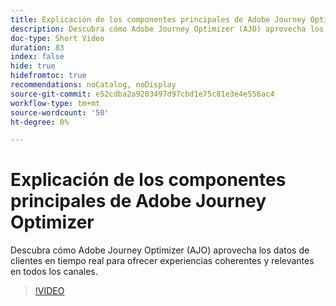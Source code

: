 ```yaml
---
title: Explicación de los componentes principales de Adobe Journey Optimizer
description: Descubra cómo Adobe Journey Optimizer (AJO) aprovecha los datos de clientes en tiempo real para ofrecer experiencias coherentes y relevantes en todos los canales.
doc-type: Short Video
duration: 83
index: false
hide: true
hidefromtoc: true
recommendations: noCatalog, noDisplay
source-git-commit: e52cdba2a9203497d97cbd1e75c81e3e4e556ac4
workflow-type: tm+mt
source-wordcount: '50'
ht-degree: 0%

---
```



# Explicación de los componentes principales de Adobe Journey Optimizer

Descubra cómo Adobe Journey Optimizer (AJO) aprovecha los datos de clientes en tiempo real para ofrecer experiencias coherentes y relevantes en todos los canales.

<!-- 62_S522_3442522_82_understanding-the-core-of-adobe-journey-optimizer -->
>[!VIDEO](https://video.tv.adobe.com/v/3460489/?learn=on&enablevpops=true&captions=spa)
